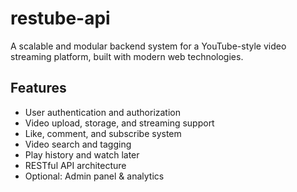 # restube-api
A scalable and modular backend system for a YouTube-style video streaming platform, built with modern web technologies.

##  Features

- User authentication and authorization 
- Video upload, storage, and streaming support
- Like, comment, and subscribe system
- Video search and tagging
- Play history and watch later
- RESTful API architecture
- Optional: Admin panel & analytics